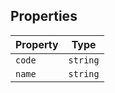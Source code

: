 ## Properties

| Property                 | Type     |
| ------------------------ | -------- |
| <a id="code"></a> `code` | `string` |
| <a id="name"></a> `name` | `string` |
